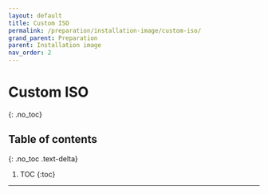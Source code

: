 ```yaml
---
layout: default
title: Custom ISO
permalink: /preparation/installation-image/custom-iso/
grand_parent: Preparation
parent: Installation image
nav_order: 2
---
```


# Custom ISO
{: .no_toc}

## Table of contents
{: .no_toc .text-delta}

1. TOC
{:toc}

---
